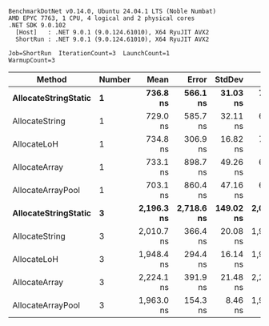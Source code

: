 ```

BenchmarkDotNet v0.14.0, Ubuntu 24.04.1 LTS (Noble Numbat)
AMD EPYC 7763, 1 CPU, 4 logical and 2 physical cores
.NET SDK 9.0.102
  [Host]   : .NET 9.0.1 (9.0.124.61010), X64 RyuJIT AVX2
  ShortRun : .NET 9.0.1 (9.0.124.61010), X64 RyuJIT AVX2

Job=ShortRun  IterationCount=3  LaunchCount=1  
WarmupCount=3  

```
| Method               | Number | Mean       | Error      | StdDev    | Min        | Max        | Gen0   | Gen1   | Allocated |
|--------------------- |------- |-----------:|-----------:|----------:|-----------:|-----------:|-------:|-------:|----------:|
| **AllocateStringStatic** | **1**      |   **736.8 ns** |   **566.1 ns** |  **31.03 ns** |   **703.5 ns** |   **764.9 ns** | **0.0620** | **0.0610** |   **1.02 KB** |
| AllocateString       | 1      |   729.0 ns |   585.7 ns |  32.11 ns |   693.7 ns |   756.5 ns | 0.0620 | 0.0610 |   1.02 KB |
| AllocateLoH          | 1      |   734.8 ns |   306.9 ns |  16.82 ns |   715.8 ns |   747.7 ns | 0.0620 | 0.0610 |   1.02 KB |
| AllocateArray        | 1      |   733.1 ns |   898.7 ns |  49.26 ns |   677.0 ns |   769.2 ns | 0.0620 | 0.0610 |   1.02 KB |
| AllocateArrayPool    | 1      |   703.1 ns |   860.4 ns |  47.16 ns |   649.8 ns |   739.4 ns | 0.0620 | 0.0610 |   1.02 KB |
| **AllocateStringStatic** | **3**      | **2,196.3 ns** | **2,718.6 ns** | **149.02 ns** | **2,024.5 ns** | **2,290.8 ns** | **0.1869** | **0.1831** |   **3.07 KB** |
| AllocateString       | 3      | 2,010.7 ns |   366.4 ns |  20.08 ns | 1,992.1 ns | 2,032.0 ns | 0.1869 | 0.1831 |   3.07 KB |
| AllocateLoH          | 3      | 1,948.4 ns |   294.4 ns |  16.14 ns | 1,935.2 ns | 1,966.4 ns | 0.1869 | 0.1831 |   3.07 KB |
| AllocateArray        | 3      | 2,224.1 ns |   391.9 ns |  21.48 ns | 2,203.6 ns | 2,246.5 ns | 0.1869 | 0.1831 |   3.07 KB |
| AllocateArrayPool    | 3      | 1,963.0 ns |   154.3 ns |   8.46 ns | 1,955.1 ns | 1,971.9 ns | 0.1869 | 0.1831 |   3.07 KB |
